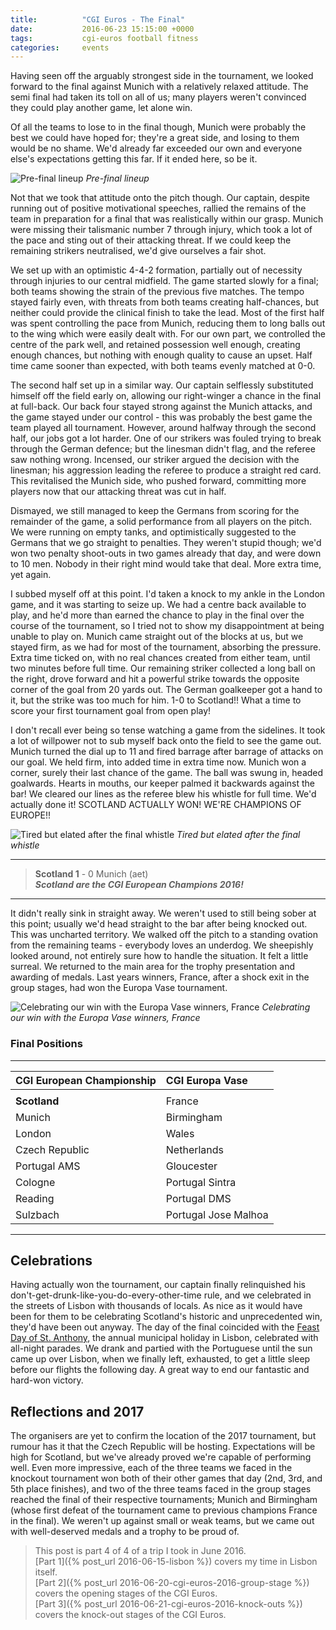 ```yaml
---
title:          "CGI Euros - The Final"
date:           2016-06-23 15:15:00 +0000
tags:           cgi-euros football fitness
categories:     events
---
```


Having seen off the arguably strongest side in the tournament, we looked forward to the final against Munich with a relatively relaxed attitude. The semi final had taken its toll on all of us; many players weren't convinced they could play another game, let alone win. 

<!-- Read More -->

Of all the teams to lose to in the final though, Munich were probably the best we could have hoped for; they're a great side, and losing to them would be no shame. We'd already far exceeded our own and everyone else's expectations getting this far. If it ended here, so be it.

![Pre-final lineup]({{site.baseurl}}/images/posts/cgi-euros-2016-final-lineup.jpg)
*Pre-final lineup*

Not that we took that attitude onto the pitch though. Our captain, despite running out of positive motivational speeches, rallied the remains of the team in preparation for a final that was realistically within our grasp. Munich were missing their talismanic number 7 through injury, which took a lot of the pace and sting out of their attacking threat. If we could keep the remaining strikers neutralised, we'd give ourselves a fair shot.

We set up with an optimistic 4-4-2 formation, partially out of necessity through injuries to our central midfield. The game started slowly for a final; both teams showing the strain of the previous five matches. The tempo stayed fairly even, with threats from both teams creating half-chances, but neither could provide the clinical finish to take the lead. Most of the first half was spent controlling the pace from Munich, reducing them to long balls out to the wing which were easily dealt with. For our own part, we controlled the centre of the park well, and retained possession well enough, creating enough chances, but nothing with enough quality to cause an upset. Half time came sooner than expected, with both teams evenly matched at 0-0.

The second half set up in a similar way. Our captain selflessly substituted himself off the field early on, allowing our right-winger a chance in the final at full-back. Our back four stayed strong against the Munich attacks, and the game stayed under our control - this was probably the best game the team played all tournament. However, around halfway through the second half, our jobs got a lot harder. One of our strikers was fouled trying to break through the German defence; but the linesman didn't flag, and the referee saw nothing wrong. Incensed, our striker argued the decision with the linesman; his aggression leading the referee to produce a straight red card. This revitalised the Munich side, who pushed forward, committing more players now that our attacking threat was cut in half.

Dismayed, we still managed to keep the Germans from scoring for the remainder of the game, a solid performance from all players on the pitch. We were running on empty tanks, and optimistically suggested to the Germans that we go straight to penalties. They weren't stupid though; we'd won two penalty shoot-outs in two games already that day, and were down to 10 men. Nobody in their right mind would take that deal. More extra time, yet again.

I subbed myself off at this point. I'd taken a knock to my ankle in the London game, and it was starting to seize up. We had a centre back available to play, and he'd more than earned the chance to play in the final over the course of the tournament, so I tried not to show my disappointment at being unable to play on. Munich came straight out of the blocks at us, but we stayed firm, as we had for most of the tournament, absorbing the pressure. Extra time ticked on, with no real chances created from either team, until two minutes before full time. Our remaining striker collected a long ball on the right, drove forward and hit a powerful strike towards the opposite corner of the goal from 20 yards out. The German goalkeeper got a hand to it, but the strike was too much for him. 1-0 to Scotland!! What a time to score your first tournament goal from open play!

I don't recall ever being so tense watching a game from the sidelines. It took a lot of willpower not to sub myself back onto the field to see the game out. Munich turned the dial up to 11 and fired barrage after barrage of attacks on our goal. We held firm, into added time in extra time now. Munich won a corner, surely their last chance of the game. The ball was swung in, headed goalwards. Hearts in mouths, our keeper palmed it backwards against the bar! We cleared our lines as the referee blew his whistle for full time. We'd actually done it! SCOTLAND ACTUALLY WON! WE'RE CHAMPIONS OF EUROPE!!

![Tired but elated after the final whistle]({{site.baseurl}}/images/posts/cgi-euros-2016-job-well-done-vs-munich-final.jpg)
*Tired but elated after the final whistle*

---

> **Scotland 1** - 0 Munich (aet)  
> ***Scotland are the CGI European Champions 2016!***

---

It didn't really sink in straight away. We weren't used to still being sober at this point; usually we'd head straight to the bar after being knocked out. This was uncharted territory. We walked off the pitch to a standing ovation from the remaining teams - everybody loves an underdog. We sheepishly looked around, not entirely sure how to handle the situation. It felt a little surreal. We returned to the main area for the trophy presentation and awarding of medals. Last years winners, France, after a shock exit in the group stages, had won the Europa Vase tournament.

![Celebrating our win with the Europa Vase winners, France]({{site.baseurl}}/images/posts/cgi-euros-2016-celebrating-with-france.jpg)
*Celebrating our win with the Europa Vase winners, France*

### Final Positions

---

| CGI European Championship | CGI Europa Vase  |
|:---|:---|
|||
|**Scotland**|France|
|Munich|Birmingham|
|London|Wales|
|Czech Republic|Netherlands|
|Portugal AMS|Gloucester|
|Cologne|Portugal Sintra|
|Reading|Portugal DMS|
|Sulzbach|Portugal Jose Malhoa|

---

## Celebrations

Having actually won the tournament, our captain finally relinquished his don't-get-drunk-like-you-do-every-other-time rule, and we celebrated in the streets of Lisbon with thousands of locals. As nice as it would have been for them to be celebrating Scotland's historic and unprecedented win, they'd have been out anyway. The day of the final coincided with the [Feast Day of St. Anthony][saint-anthony-padua-feast-day], the annual municipal holiday in Lisbon, celebrated with all-night parades. We drank and partied with the Portuguese until the sun came up over Lisbon, when we finally left, exhausted, to get a little sleep before our flights the following day. A great way to end our fantastic and hard-won victory.

## Reflections and 2017

The organisers are yet to confirm the location of the 2017 tournament, but rumour has it that the Czech Republic will be hosting. Expectations will be high for Scotland, but we've already proved we're capable of performing well. Even more impressive, each of the three teams we faced in the knockout tournament won both of their other games that day (2nd, 3rd, and 5th place finishes), and two of the three teams faced in the group stages reached the final of their respective tournaments; Munich and Birmingham (whose first defeat of the tournament came to previous champions France in the final). We weren't up against small or weak teams, but we came out with well-deserved medals and a trophy to be proud of.


> This post is part 4 of 4 of a trip I took in June 2016.  
> [Part 1]({% post_url 2016-06-15-lisbon %}) covers my time in Lisbon itself.  
> [Part 2]({% post_url 2016-06-20-cgi-euros-2016-group-stage %}) covers the opening stages of the CGI Euros.  
> [Part 3]({% post_url 2016-06-21-cgi-euros-2016-knock-outs %}) covers the knock-out stages of the CGI Euros.  

[saint-anthony-padua-feast-day]: http://www.st-anthony-medal.com/saint-anthony-padua-feast-day.htm